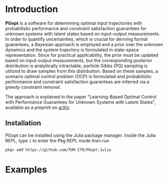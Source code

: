 # Introduction

**PGopt** is a software for determining optimal input trajectories with probabilistic performance and constraint satisfaction guarantees for unknown systems with latent states based on input-output measurements. In order to quantify uncertainties, which is crucial for deriving formal guarantees, a Bayesian approach is employed and a prior over the unknown dynamics and the system trajectory is formulated in state-space representation. Since for practical applicability, the prior must be updated based on input-output measurements, but the corresponding posterior distribution is analytically intractable, particle Gibbs (PG) sampling is utilized to draw samples from this distribution. Based on these samples, a scenario optimal control problem (OCP) is formulated and probabilistic performance and constraint satisfaction guarantees are inferred via a greedy constraint removal.

The approach is explained in the paper "Learning-Based Optimal Control with Performance Guarantees for Unknown Systems with Latent States", available as a preprint on [arXiv](https://arxiv.org/abs/2303.17963).

## Installation
PGopt can be installed using the Julia package manager. Inside the Julia REPL, type `]` to enter the Pkg REPL mode then run

`pkg> add https://github.com/TUM-ITR/PGopt:Julia`

# Examples